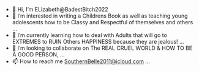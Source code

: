 - 👋 Hi, I’m ELizabeth@BadestBitch2022
- 👀 I’m interested in writing a Childrens Book as well as teaching young adolescents how to be Classy and Respectful of themselves and others ...
- 🌱 I’m currently learning how to deal with Adults that will go to EXTREMES to RUIN Others HAPPINESS because they are jealous! ...
- 💞️ I’m looking to collaborate on The REAL CRUEL WORLD & HOW TO BE A GOOD PERSON, ...
- 📫 How to reach me SouthernBelle2011@icloud.com ...

<!---
BadestBitch2022/BadestBitch2022 is a ✨ special ✨ repository because its `README.md` (this file) appears on your GitHub profile.
You can click the Preview link to take a look at your changes.
--->
